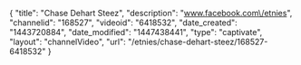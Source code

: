 {
    "title": "Chase Dehart Steez",
    "description": "www.facebook.com\/etnies",
    "channelid": "168527",
    "videoid": "6418532",
    "date_created": "1443720884",
    "date_modified": "1447438441",
    "type": "captivate",
    "layout": "channelVideo",
    "url": "\/etnies\/chase-dehart-steez\/168527-6418532"
}
